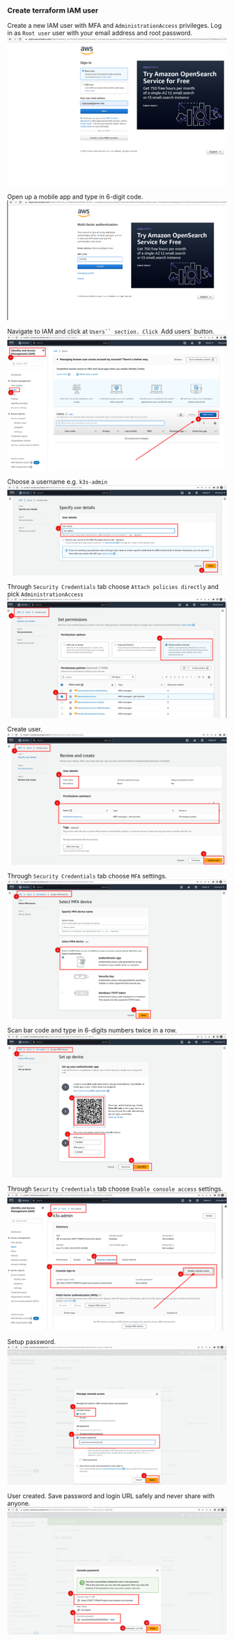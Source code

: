 ### Create terraform IAM user

Create a new IAM user with MFA and `AdministrationAccess` privileges. 
Log in as `Root user` user with your email address and root password.
![Create terraform IAM usr](../img/tf-user-1.png)

Open up a mobile app and type in 6-digit code.
![Create terraform IAM usr](../img/tf-user-2.png)

Navigate to IAM and click at `Users`` section. Click `Add users` button.
![Create terraform IAM usr](../img/tf-user-3.png) 

Choose a username e.g. `k3s-admin`
![Create terraform IAM usr](../img/tf-user-4.png)

Through `Security Credentials` tab choose `Attach policies directly` and pick `AdministrationAccess`
![Create terraform IAM usr](../img/tf-user-5.png)

Create user.
![Create terraform IAM usr](../img/tf-user-6.png) 

Through `Security Credentials` tab choose `MFA` settings.
![Create terraform IAM usr](../img/tf-user-7.png) 

Scan bar code and type in 6-digits numbers twice in a row.
![Create terraform IAM usr](../img/tf-user-8.png) 

Through `Security Credentials` tab choose `Enable console access` settings.
![Create terraform IAM usr](../img/tf-user-9.png) 

Setup password.
![Create terraform IAM usr](../img/tf-user-10.png) 

User created. Save password and login URL safely and never share with anyone.
![Create terraform IAM usr](../img/tf-user-11.png) 


